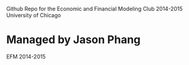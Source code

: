 Github Repo for the Economic and Financial Modeling Club
2014-2015
University of Chicago

Managed by Jason Phang
=============

EFM 2014-2015
